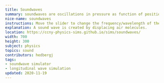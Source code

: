 ```yaml
---
title: Soundwaves
summary: soundwaves are oscillations in pressure as function of position and time.
nice-name: soundwaves
instructions: Move the slider to change the frequency/wavelength of the soundwave. Follow a particular molecule to see that it undergoes oscillatory motion, not linear translation.
explanation: A sound wave is created by displacing air molecules.
location: https://ccny-physics-sims.github.io/sims/soundwaves/
width: 700
height: 300
subject: physics
topics: sound
contributors: hedbergj
tags:
- soundwave simulator
- longitudinal wave simulation
updated: 2020-11-19
---
```

